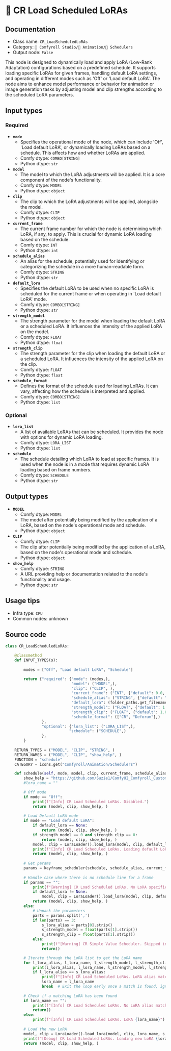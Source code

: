 # 📑 CR Load Scheduled LoRAs
## Documentation
- Class name: `CR_LoadScheduledLoRAs`
- Category: `🧩 Comfyroll Studio/🎥 Animation/📑 Schedulers`
- Output node: `False`

This node is designed to dynamically load and apply LoRA (Low-Rank Adaptation) configurations based on a predefined schedule. It supports loading specific LoRAs for given frames, handling default LoRA settings, and operating in different modes such as 'Off' or 'Load default LoRA'. The node aims to enhance model performance or behavior for animation or image generation tasks by adjusting model and clip strengths according to the scheduled LoRA parameters.
## Input types
### Required
- **`mode`**
    - Specifies the operational mode of the node, which can include 'Off', 'Load default LoRA', or dynamically loading LoRAs based on a schedule. This affects how and whether LoRAs are applied.
    - Comfy dtype: `COMBO[STRING]`
    - Python dtype: `str`
- **`model`**
    - The model to which the LoRA adjustments will be applied. It is a core component of the node's functionality.
    - Comfy dtype: `MODEL`
    - Python dtype: `object`
- **`clip`**
    - The clip to which the LoRA adjustments will be applied, alongside the model.
    - Comfy dtype: `CLIP`
    - Python dtype: `object`
- **`current_frame`**
    - The current frame number for which the node is determining which LoRA, if any, to apply. This is crucial for dynamic LoRA loading based on the schedule.
    - Comfy dtype: `INT`
    - Python dtype: `int`
- **`schedule_alias`**
    - An alias for the schedule, potentially used for identifying or categorizing the schedule in a more human-readable form.
    - Comfy dtype: `STRING`
    - Python dtype: `str`
- **`default_lora`**
    - Specifies the default LoRA to be used when no specific LoRA is scheduled for the current frame or when operating in 'Load default LoRA' mode.
    - Comfy dtype: `COMBO[STRING]`
    - Python dtype: `str`
- **`strength_model`**
    - The strength parameter for the model when loading the default LoRA or a scheduled LoRA. It influences the intensity of the applied LoRA on the model.
    - Comfy dtype: `FLOAT`
    - Python dtype: `float`
- **`strength_clip`**
    - The strength parameter for the clip when loading the default LoRA or a scheduled LoRA. It influences the intensity of the applied LoRA on the clip.
    - Comfy dtype: `FLOAT`
    - Python dtype: `float`
- **`schedule_format`**
    - Defines the format of the schedule used for loading LoRAs. It can vary, affecting how the schedule is interpreted and applied.
    - Comfy dtype: `COMBO[STRING]`
    - Python dtype: `list`
### Optional
- **`lora_list`**
    - A list of available LoRAs that can be scheduled. It provides the node with options for dynamic LoRA loading.
    - Comfy dtype: `LORA_LIST`
    - Python dtype: `list`
- **`schedule`**
    - The schedule detailing which LoRA to load at specific frames. It is used when the node is in a mode that requires dynamic LoRA loading based on frame numbers.
    - Comfy dtype: `SCHEDULE`
    - Python dtype: `str`
## Output types
- **`MODEL`**
    - Comfy dtype: `MODEL`
    - The model after potentially being modified by the application of a LoRA, based on the node's operational mode and schedule.
    - Python dtype: `object`
- **`CLIP`**
    - Comfy dtype: `CLIP`
    - The clip after potentially being modified by the application of a LoRA, based on the node's operational mode and schedule.
    - Python dtype: `object`
- **`show_help`**
    - Comfy dtype: `STRING`
    - A URL providing help or documentation related to the node's functionality and usage.
    - Python dtype: `str`
## Usage tips
- Infra type: `CPU`
- Common nodes: unknown


## Source code
```python
class CR_LoadScheduledLoRAs:

    @classmethod
    def INPUT_TYPES(s):
    
        modes = ["Off", "Load default LoRA", "Schedule"]

        return {"required": {"mode": (modes,),
                             "model": ("MODEL",),
                             "clip": ("CLIP", ),        
                             "current_frame": ("INT", {"default": 0.0, "min": 0.0, "max": 9999.0, "step": 1.0,}),
                             "schedule_alias": ("STRING", {"default": "", "multiline": False}),
                             "default_lora": (folder_paths.get_filename_list("loras"), ),
                             "strength_model": ("FLOAT", {"default": 1.0, "min": -10.0, "max": 10.0, "step": 0.01}),
                             "strength_clip": ("FLOAT", {"default": 1.0, "min": -10.0, "max": 10.0, "step": 0.01}),                      
                             "schedule_format": (["CR", "Deforum"],)
                },
                "optional": {"lora_list": ("LORA_LIST",), 
                            "schedule": ("SCHEDULE",) 
                },                
        }
 
    RETURN_TYPES = ("MODEL", "CLIP", "STRING", )
    RETURN_NAMES = ("MODEL", "CLIP", "show_help", )
    FUNCTION = "schedule"
    CATEGORY = icons.get("Comfyroll/Animation/Schedulers")

    def schedule(self, mode, model, clip, current_frame, schedule_alias, default_lora, strength_model, strength_clip, schedule_format, lora_list=None, schedule=None):
        show_help = "https://github.com/Suzie1/ComfyUI_Comfyroll_CustomNodes/wiki/Scheduler-Nodes#cr-load-scheduled-loras"
        #lora_name = ""

        # Off mode
        if mode == "Off":
            print(f"[Info] CR Load Scheduled LoRAs. Disabled.")    
            return (model, clip, show_help, ) 
    
        # Load Default LoRA mode
        if mode == "Load default LoRA":
            if default_lora == None:
                return (model, clip, show_help, )
            if strength_model == 0 and strength_clip == 0:
                return (model, clip, show_help, )                   
            model, clip = LoraLoader().load_lora(model, clip, default_lora, strength_model, strength_clip)  
            print(f"[Info] CR Load Scheduled LoRAs. Loading default LoRA {lora_name}.")    
            return (model, clip, show_help, )           
        
        # Get params
        params = keyframe_scheduler(schedule, schedule_alias, current_frame)
        
        # Handle case where there is no schedule line for a frame 
        if params == "":
            print(f"[Warning] CR Load Scheduled LoRAs. No LoRA specified in schedule for frame {current_frame}. Using default lora.")
            if default_lora != None:
                model, clip = LoraLoader().load_lora(model, clip, default_lora, strength_model, strength_clip)
            return (model, clip, show_help, )      
        else:
            # Unpack the parameters
            parts = params.split(',')
            if len(parts) == 3:
                s_lora_alias = parts[0].strip()
                s_strength_model = float(parts[1].strip())
                s_strength_clip = float(parts[1].strip())    
            else:
                print(f"[Warning] CR Simple Value Scheduler. Skipped invalid line: {line}")
                return()

        # Iterate through the LoRA list to get the LoRA name
        for l_lora_alias, l_lora_name, l_strength_model, l_strength_clip in lora_list:
            print(l_lora_alias, l_lora_name, l_strength_model, l_strength_clip)
            if l_lora_alias == s_lora_alias:
                print(f"[Info] CR Load Scheduled LoRAs. LoRA alias match found for {s_lora_alias}")
                lora_name = l_lora_name
                break  # Exit the loop early once a match is found, ignores any duplicate matches
    
        # Check if a matching LoRA has been found        
        if lora_name == "":
            print(f"[Info] CR Load Scheduled LoRAs. No LoRA alias match found for {s_lora_alias}. Frame {current_frame}.")
            return()
        else:
            print(f"[Info] CR Load Scheduled LoRAs. LoRA {lora_name}")
            
        # Load the new LoRA
        model, clip = LoraLoader().load_lora(model, clip, lora_name, s_strength_model, s_strength_clip)
        print(f"[Debug] CR Load Scheduled LoRAs. Loading new LoRA {lora_name}")
        return (model, clip, show_help, )

```
